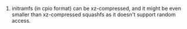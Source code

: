  1. initramfs (in cpio format) can be xz-compressed, and it might be even smaller than xz-compressed squashfs as it doesn't support random access.

